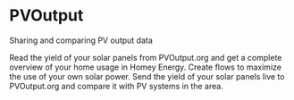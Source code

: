 # PVOutput

Sharing and comparing PV output data

Read the yield of your solar panels from PVOutput.org and get a complete overview of your home usage in Homey Energy. Create flows to maximize the use of your own solar power. Send the yield of your solar panels live to PVOutput.org and compare it with PV systems in the area.
